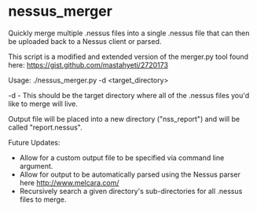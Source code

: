 # nessus_merger
Quickly merge multiple .nessus files into a single .nessus file that can then be uploaded back to a Nessus client or parsed.

This script is a modified and extended version of the merger.py tool found here: https://gist.github.com/mastahyeti/2720173

Usage: ./nessus_merger.py -d <target_directory>

-d - This should be the target directory where all of the .nessus files you'd like to merge will live.

Output file will be placed into a new directory ("nss_report") and will be called "report.nessus".

Future Updates:
- Allow for a custom output file to be specified via command line argument.
- Allow for output to be automatically parsed using the Nessus parser here http://www.melcara.com/
- Recursively search a given directory's sub-directories for all .nessus files to merge.
